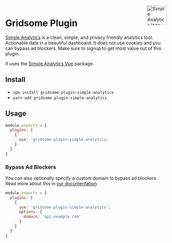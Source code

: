 <a href="https://simpleanalytics.com/?ref=github.com/simpleanalytics/gridsome-plugin">
  <img src="https://assets.simpleanalytics.com/images/logos/logo-github-readme.png" alt="Simple Analytics logo" align="right" height="62" />
</a>

# Gridsome Plugin

[Simple Analytics](https://simpleanalytics.com) is a clean, simple, and privacy friendly analytics tool. Actionable data in a beautiful dashboard. It does not use cookies and you can bypass ad blockers. Make sure to signup to get most value out of this plugin.

It uses the [Simple Analytics Vue](https://www.npmjs.com/package/simple-analytics-vue) package.

## Install

- `npm install gridsome-plugin-simple-analytics`
- `yarn add gridsome-plugin-simple-analytics`

## Usage

```js
module.exports = {
  plugins: [
    {
      use: 'gridsome-plugin-simple-analytics'
    }
  ]
}
```

### Bypass Ad Blockers

You can also optionally specify a custom domain to bypass ad blockers. Read more about this in [our documentation](https://docs.simpleanalytics.com/bypass-ad-blockers).

```js
module.exports = {
  plugins: [
    {
      use: 'gridsome-plugin-simple-analytics',
      options: {
        domain: 'api.example.com'
      }
    }
  ]
}
```
